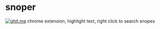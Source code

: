 # snoper
[![ghit.me](https://ghit.me/badge.svg?repo=boomeasy/snoper)](https://ghit.me/repo/boomeasy/snoper)
chrome extension, highlight text, right click to search snopes
